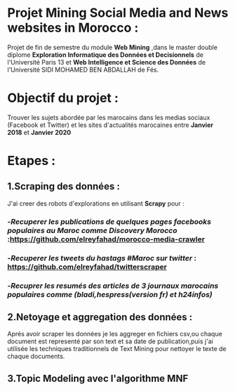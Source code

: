 # Projet Mining Social Media and News websites in Morocco :
Projet de fin de semestre du module **Web Mining** ,dans le master double diplome **Exploration Informatique des Données et Decisionnels** de l'Université Paris 13 et  **Web Intelligence et Science des Données** de l'Université SIDI MOHAMED BEN ABDALLAH  de Fés.

# Objectif du projet :
Trouver les sujets abordée par les marocains dans les medias sociaux (Facebook et Twitter) et les sites d'actualités marocaines entre **Janvier 2018** et **Janvier 2020**

# Etapes :

## 1.Scraping des données :
J'ai creer des robots d'explorations en utilisant **Scrapy** pour :
### -*Recuperer les publications de quelques pages facebooks populaires au Maroc comme *Discovery Morocco** :https://github.com/elreyfahad/morocco-media-crawler

### -*Recuperer les tweets du hastags *#Maroc* sur twitter* : https://github.com/elreyfahad/twitterscraper
### -*Recuprer les resumés des articles de 3 journaux marocains populaires comme (bladi,hespress(version fr) et h24infos)*

## 2.Netoyage et aggregation des données :
Aprés avoir scraper les données je les aggreger en fichiers csv,ou chaque document est representé par son text et sa date de publication,puis j'ai utilisée les techniques traditionnels de Text Mining pour nettoyer le texte de chaque documents.

## 3.Topic Modeling avec l'algorithme MNF
















